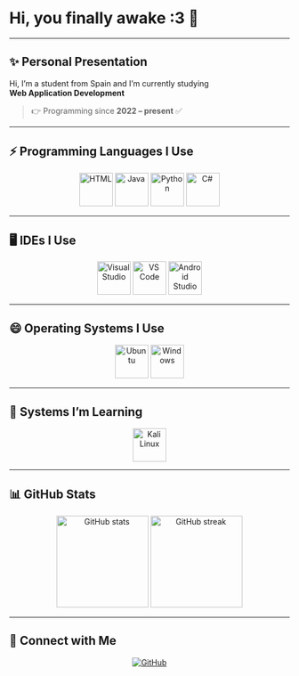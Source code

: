 # Hi, you finally awake :3 👋

---

## ✨ Personal Presentation
Hi, I’m a student from Spain and I’m currently studying  
**Web Application Development**  

> 👉 Programming since **2022 – present** ✅

---

## ⚡ Programming Languages I Use
<p align="center">
  <img src="https://skillicons.dev/icons?i=html" width="60" alt="HTML">
  <img src="https://skillicons.dev/icons?i=java" width="60" alt="Java">
  <img src="https://skillicons.dev/icons?i=py" width="60" alt="Python">
  <img src="https://skillicons.dev/icons?i=c#" width="60" alt="C#">
</p>

---

## 🖥️ IDEs I Use
<p align="center">
  <img src="https://skillicons.dev/icons?i=visualstudio" width="60" alt="Visual Studio">
  <img src="https://skillicons.dev/icons?i=vscode" width="60" alt="VS Code">
  <img src="https://skillicons.dev/icons?i=androidstudio" width="60" alt="Android Studio">
</p>

---

## 😄 Operating Systems I Use
<p align="center">
  <img src="https://skillicons.dev/icons?i=ubuntu" width="60" alt="Ubuntu">
  <img src="https://skillicons.dev/icons?i=windows" width="60" alt="Windows">
</p>

---

## 🤔 Systems I’m Learning
<p align="center">
  <img src="https://skillicons.dev/icons?i=kali" width="60" alt="Kali Linux">
</p>

---

## 📊 GitHub Stats
<p align="center">
  <img src="https://github-readme-stats.vercel.app/api?username=MartinV-V&show_icons=true&theme=midnight-purple&hide_border=true&bg_color=00000000" alt="GitHub stats" height="165" />
  <img src="https://github-readme-streak-stats.herokuapp.com/?user=MartinV-V&theme=midnight-purple&hide_border=true&background=00000000" alt="GitHub streak" height="165" />
</p>

---

## 💜 Connect with Me
<p align="center">
  <a href="https://github.com/MartinV-V"><img src="https://img.shields.io/badge/GitHub-%23EDE7F6?style=for-the-badge&logo=github&logoColor=white" alt="GitHub"></a>
  
